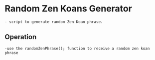 # Random Zen Koans Generator 
    - script to generate random Zen Koan phrase.

## Operation
    -use the randomZenPhrase(); function to receive a random zen koan phrase
